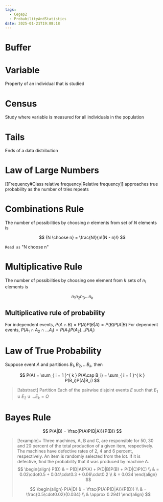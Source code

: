 ```yaml
---
tags:
  - Cegep2
  - ProbabilityAndStatistics
date: 2025-01-21T19:08:18
---
```


# Buffer

# Variable

Property of an individual that is studied

# Census

Study where variable is measured for all individuals in the population

# Tails

Ends of a data distribution

# Law of Large Numbers

[[Frequency#Class relative frequency|Relative frequency]] approaches true probability as the number of tries repeats

# Combinations Rule

The number of possibilities by choosing $n$ elements from set of $N$ elements is

$$
{N \choose n} = \frac{N!}{n!(N - n)!}
$$

`Read as` "N choose n"

# Multiplicative Rule

The number of possibilities by choosing one element from $k$ sets of $n_i$ elements is

$$
n_1n_2n_3\dots n_k
$$

## Multiplicative rule of probability

For independent events, $P(A\cap B) = P(A)P(B|A) = P(B)P(A|B)$
For dependent events, $P(A_1\cap A_2\cap\dots A_i) = P(A_1)P(A_2)\dots P(A_i)$

# Law of True Probability

Suppose event $A$ and partitions $B_1, B_2,\dots B_k$, then

$$
P(A) = \sum_{ i = 1 }^{ k } P(A\cap B_i) = \sum_{ i = 1 }^{ k } P(B_i)P(A|B_i)
$$

> [!abstract] Partition
> Each of the pairwise disjoint events $E$ such that $E_1\cup E_2\cup\dots E_k = \Omega$

# Bayes Rule

$$
P(A|B) = \frac{P(A)P(B|A)}{P(B)}
$$

> [!example]+ Three machines, A, B and C, are responsible for 50, 30 and 20 percent of the total production of a given item, respectively. The machines have defective rates of 2, 4 and 6 percent, respectively. An item is randomly selected from the lot. If it is defective, find the probability that it was produced by machine A.
> $$
> \begin{align}
> P(D) & = P(D|A)P(A) + P(D|B)P(B) + P(D|C)P(C) \\
>  & = 0.02\cdot0.5 + 0.04\cdot0.3 + 0.06\cdot0.2 \\
>  & = 0.034
> \end{align}
> $$
> 
> $$
> \begin{align}
> P(A|D) & = \frac{P(A)P(D|A)}{P(D)} \\
>  & = \frac{0.5\cdot0.02}{0.034} \\
>  & \approx 0.2941
> \end{align}
> $$
